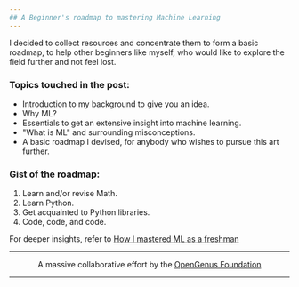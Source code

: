```yaml
--- 
## A Beginner's roadmap to mastering Machine Learning 
---
```

I decided to collect resources and concentrate them to form a basic roadmap, to help other beginners like myself, who would like to explore the field further and not feel lost.

### Topics touched in the post:
  * Introduction to my background to give you an idea.
  * Why ML?
  * Essentials to get an extensive insight into machine learning.
  * "What is ML" and surrounding misconceptions. 
  * A basic roadmap I devised, for anybody who wishes to pursue this art further. 

### Gist of the roadmap:
  1. Learn and/or revise Math.
  2. Learn Python.
  3. Get acquainted to Python libraries.
  4. Code, code, and code. 
  
<p>
	For deeper insights, refer to <a href="https://iq.opengenus.org/how-i-mastered-ml-as-fresher/">How I mastered ML as a freshman</a>
</p>

---
<p align="center">
	A massive collaborative effort by the <a href="https://github.com/OpenGenus/cosmos">OpenGenus Foundation</a> 
</p>

---
